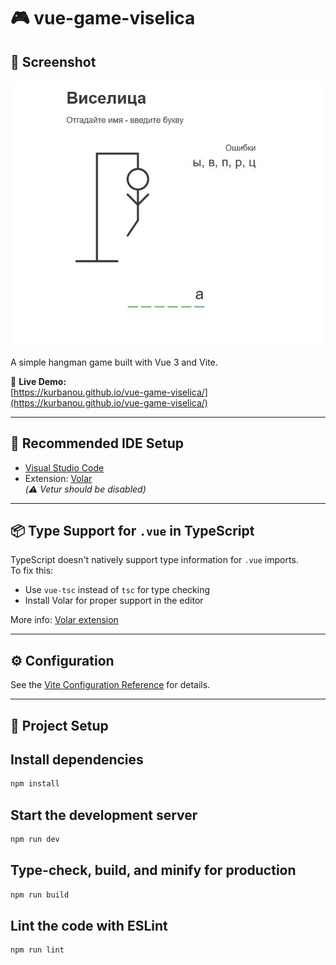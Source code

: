 # 🎮 vue-game-viselica
## 📸 Screenshot

<img src="https://github.com/Kurbanou/vue-game-viselica/raw/gh-pages/assets/Screenshot.jpg" alt="Game Screenshot" width="600" />

A simple hangman game built with Vue 3 and Vite.

🔗 **Live Demo:**  
[https://kurbanou.github.io/vue-game-viselica/](https://kurbanou.github.io/vue-game-viselica/)

---

## 🧰 Recommended IDE Setup

- [Visual Studio Code](https://code.visualstudio.com/)
- Extension: [Volar](https://marketplace.visualstudio.com/items?itemName=Vue.volar)  
  _(⚠️ Vetur should be disabled)_

---

## 📦 Type Support for `.vue` in TypeScript

TypeScript doesn't natively support type information for `.vue` imports.  
To fix this:

- Use `vue-tsc` instead of `tsc` for type checking
- Install Volar for proper support in the editor

More info: [Volar extension](https://marketplace.visualstudio.com/items?itemName=Vue.volar)

---

## ⚙️ Configuration

See the [Vite Configuration Reference](https://vite.dev/config/) for details.

---

## 🚀 Project Setup


## Install dependencies
```sh
npm install
```

## Start the development server
```sh
npm run dev
```

## Type-check, build, and minify for production
```sh
npm run build
```

## Lint the code with ESLint
```sh
npm run lint
```
